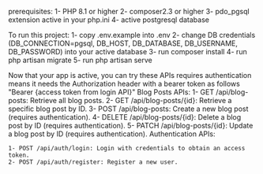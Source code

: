 prerequisites: 
    1- PHP 8.1 or higher
    2- composer2.3 or higher 
    3- pdo_pgsql extension active in your php.ini
    4- active postgresql database

To run this project:
    1- copy .env.example into .env
    2- change DB credentials (DB_CONNECTION=pgsql, DB_HOST, DB_DATABASE, DB_USERNAME, DB_PASSWORD) into your active database
    3- run composer install
    4- run php artisan migrate
    5- run php artisan serve

Now that your app is active, you can try these APIs
requires authentication means it needs the Authorization header with a bearer token as follows "Bearer {access token from login API}"
Blog Posts APIs:
    1- GET /api/blog-posts: Retrieve all blog posts.
    2- GET /api/blog-posts/{id}: Retrieve a specific blog post by ID.
    3- POST /api/blog-posts: Create a new blog post (requires authentication).
    4- DELETE /api/blog-posts/{id}: Delete a blog post by ID (requires authentication).
    5- PATCH /api/blog-posts/{id}: Update a blog post by ID (requires authentication).
Authentication APIs:

    1- POST /api/auth/login: Login with credentials to obtain an access token.
    2- POST /api/auth/register: Register a new user.
